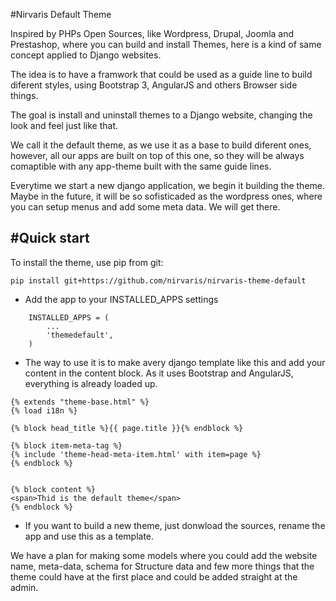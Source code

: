 
#Nirvaris Default Theme

Inspired by PHPs Open Sources, like Wordpress, Drupal, Joomla and Prestashop, where you can build and install Themes, here is a kind of same concept applied to Django websites.

The idea is to have a framwork that could be used as a guide line to build diferent styles, using Bootstrap 3, AngularJS and others Browser side things.

The goal is install and uninstall themes to a Django website, changing the look and feel just like that.

We call it the default theme, as we use it as a base to build diferent ones, however, all our apps are built on top of this one, so they will be always comaptible with any app-theme built with the same guide lines.

Everytime we start a new django application, we begin it building the theme. Maybe in the future, it will be so sofisticaded as the wordpress ones, where you can setup menus and add some meta data. We will get there. 

#Quick start
-

To install the theme, use pip from git:

```
pip install git+https://github.com/nirvaris/nirvaris-theme-default
```
- Add the app to your INSTALLED_APPS settings

```
    INSTALLED_APPS = (
        ...
        'themedefault',
    )
```
- The way to use it is to make avery django template like this and add your content in the content block. As it uses Bootstrap and AngularJS, everything is already loaded up. 

```
{% extends "theme-base.html" %}
{% load i18n %}

{% block head_title %}{{ page.title }}{% endblock %}

{% block item-meta-tag %}
{% include 'theme-head-meta-item.html' with item=page %}
{% endblock %}


{% block content %}
<span>Thid is the default theme</span>
{% endblock %}
```

- If you want to build a new theme, just donwload the sources, rename the app and use this as a template.

We have a plan for making some models where you could add the website name, meta-data, schema for Structure data and few more things that the theme could have at the first place and could be added straight at the admin.